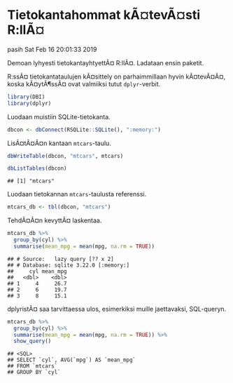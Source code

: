 Tietokantahommat kÃ¤tevÃ¤sti R:llÃ¤
================
pasih
Sat Feb 16 20:01:33 2019

Demoan lyhyesti tietokantayhtyettÃ¤ R:llÃ¤. Ladataan ensin paketit.

R:ssÃ¤ tietokantataulujen kÃ¤sittely on parhaimmillaan hyvin kÃ¤tevÃ¤Ã¤,
koska kÃ¤ytÃ¶ssÃ¤ ovat valmiiksi tutut `dplyr`-verbit.

``` r
library(DBI)
library(dplyr)
```

Luodaan muistiin SQLite-tietokanta.

``` r
dbcon <- dbConnect(RSQLite::SQLite(), ":memory:")
```

LisÃ¤tÃ¤Ã¤n kantaan `mtcars`-taulu.

``` r
dbWriteTable(dbcon, "mtcars", mtcars)

dbListTables(dbcon)
```

    ## [1] "mtcars"

Luodaan tietokannan `mtcars`-taulusta referenssi.

``` r
mtcars_db <- tbl(dbcon, "mtcars")
```

TehdÃ¤Ã¤n kevyttÃ¤ laskentaa.

``` r
mtcars_db %>%
  group_by(cyl) %>%
  summarise(mean_mpg = mean(mpg, na.rm = TRUE))
```

    ## # Source:   lazy query [?? x 2]
    ## # Database: sqlite 3.22.0 [:memory:]
    ##     cyl mean_mpg
    ##   <dbl>    <dbl>
    ## 1     4     26.7
    ## 2     6     19.7
    ## 3     8     15.1

dplyristÃ¤ saa tarvittaessa ulos, esimerkiksi muille jaettavaksi,
SQL-queryn.

``` r
mtcars_db %>%
  group_by(cyl) %>%
  summarise(mean_mpg = mean(mpg, na.rm = TRUE)) %>%
  show_query()
```

    ## <SQL>
    ## SELECT `cyl`, AVG(`mpg`) AS `mean_mpg`
    ## FROM `mtcars`
    ## GROUP BY `cyl`
